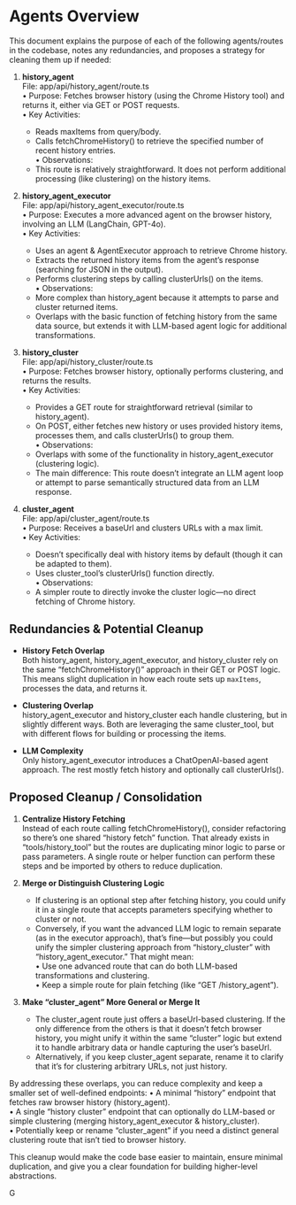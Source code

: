 # Agents Overview

This document explains the purpose of each of the following agents/routes in the codebase, notes any redundancies, and proposes a strategy for cleaning them up if needed:

1. <strong>history_agent</strong>  
   File: app/api/history_agent/route.ts  
   • Purpose: Fetches browser history (using the Chrome History tool) and returns it, either via GET or POST requests.  
   • Key Activities:  
     - Reads maxItems from query/body.  
     - Calls fetchChromeHistory() to retrieve the specified number of recent history entries.  
   • Observations:  
     - This route is relatively straightforward. It does not perform additional processing (like clustering) on the history items.  

2. <strong>history_agent_executor</strong>  
   File: app/api/history_agent_executor/route.ts  
   • Purpose: Executes a more advanced agent on the browser history, involving an LLM (LangChain, GPT-4o).  
   • Key Activities:  
     - Uses an agent & AgentExecutor approach to retrieve Chrome history.  
     - Extracts the returned history items from the agent’s response (searching for JSON in the output).  
     - Performs clustering steps by calling clusterUrls() on the items.  
   • Observations:  
     - More complex than history_agent because it attempts to parse and cluster returned items.  
     - Overlaps with the basic function of fetching history from the same data source, but extends it with LLM-based agent logic for additional transformations.  

3. <strong>history_cluster</strong>  
   File: app/api/history_cluster/route.ts  
   • Purpose: Fetches browser history, optionally performs clustering, and returns the results.  
   • Key Activities:  
     - Provides a GET route for straightforward retrieval (similar to history_agent).  
     - On POST, either fetches new history or uses provided history items, processes them, and calls clusterUrls() to group them.  
   • Observations:  
     - Overlaps with some of the functionality in history_agent_executor (clustering logic).  
     - The main difference: This route doesn’t integrate an LLM agent loop or attempt to parse semantically structured data from an LLM response.  

4. <strong>cluster_agent</strong>  
   File: app/api/cluster_agent/route.ts  
   • Purpose: Receives a baseUrl and clusters URLs with a max limit.  
   • Key Activities:  
     - Doesn’t specifically deal with history items by default (though it can be adapted to them).  
     - Uses cluster_tool’s clusterUrls() function directly.  
   • Observations:  
     - A simpler route to directly invoke the cluster logic—no direct fetching of Chrome history.  

## Redundancies & Potential Cleanup

- <strong>History Fetch Overlap</strong>  
  Both history_agent, history_agent_executor, and history_cluster rely on the same “fetchChromeHistory()” approach in their GET or POST logic. This means slight duplication in how each route sets up `maxItems`, processes the data, and returns it.
  
- <strong>Clustering Overlap</strong>  
  history_agent_executor and history_cluster each handle clustering, but in slightly different ways. Both are leveraging the same cluster_tool, but with different flows for building or processing the items.  

- <strong>LLM Complexity</strong>  
  Only history_agent_executor introduces a ChatOpenAI-based agent approach. The rest mostly fetch history and optionally call clusterUrls().  

## Proposed Cleanup / Consolidation

1. <strong>Centralize History Fetching</strong>  
   Instead of each route calling fetchChromeHistory(), consider refactoring so there’s one shared “history fetch” function. That already exists in “tools/history_tool” but the routes are duplicating minor logic to parse or pass parameters. A single route or helper function can perform these steps and be imported by others to reduce duplication.

2. <strong>Merge or Distinguish Clustering Logic</strong>  
   - If clustering is an optional step after fetching history, you could unify it in a single route that accepts parameters specifying whether to cluster or not.  
   - Conversely, if you want the advanced LLM logic to remain separate (as in the executor approach), that’s fine—but possibly you could unify the simpler clustering approach from “history_cluster” with “history_agent_executor.” That might mean:  
     • Use one advanced route that can do both LLM-based transformations and clustering.  
     • Keep a simple route for plain fetching (like “GET /history_agent”).  

3. <strong>Make “cluster_agent” More General or Merge It</strong>  
   - The cluster_agent route just offers a baseUrl-based clustering. If the only difference from the others is that it doesn’t fetch browser history, you might unify it within the same “cluster” logic but extend it to handle arbitrary data or handle capturing the user’s baseUrl.  
   - Alternatively, if you keep cluster_agent separate, rename it to clarify that it’s for clustering arbitrary URLs, not just history.  

By addressing these overlaps, you can reduce complexity and keep a smaller set of well-defined endpoints:
• A minimal “history” endpoint that fetches raw browser history (history_agent).  
• A single “history cluster” endpoint that can optionally do LLM-based or simple clustering (merging history_agent_executor & history_cluster).  
• Potentially keep or rename “cluster_agent” if you need a distinct general clustering route that isn’t tied to browser history.  

This cleanup would make the code base easier to maintain, ensure minimal duplication, and give you a clear foundation for building higher-level abstractions.


G